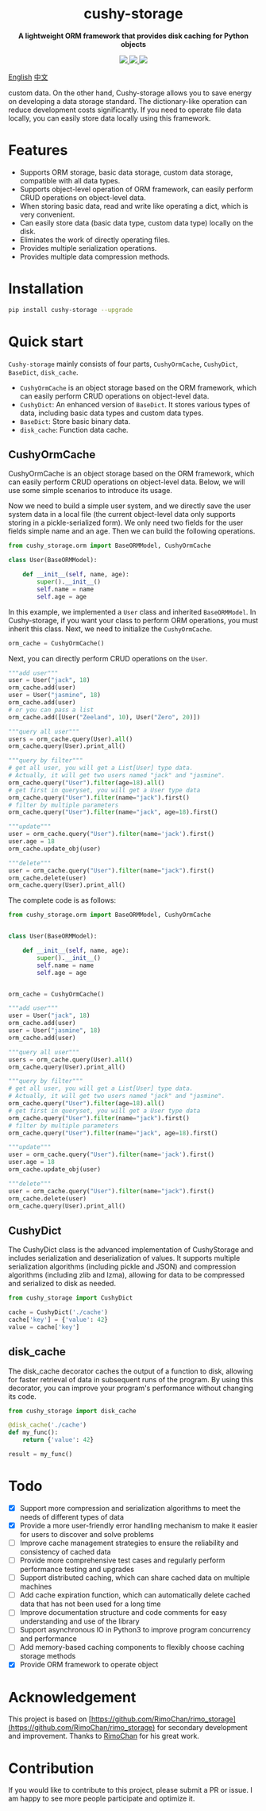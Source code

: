 <h1 align="center">
    cushy-storage
</h1>
<p align="center">
    <strong>A lightweight ORM framework that provides disk caching for Python objects</strong>
</p>

<p align="center">
    <a target="_blank" href="">
        <img src="https://img.shields.io/badge/License-Apache 2.0-blue.svg?label=license" />
    </a>
    <a target="_blank" href=''>
        <img src="https://static.pepy.tech/personalized-badge/broadcast-service?period=total&units=international_system&left_color=grey&right_color=blue&left_text=Downloads/Total"/>
    </a>
    <a target="_blank" href=''>
        <img src="https://static.pepy.tech/personalized-badge/cushy-socket?period=month&units=international_system&left_color=grey&right_color=blue&left_text=Downloads/Week"/>
    </a>
</p>

[English](/README_en.md) [中文](/README.md)


custom data. On the other hand, Cushy-storage allows you to save energy on developing a data storage standard. The dictionary-like operation can reduce development costs significantly. If you need to operate file data locally, you can easily store data locally using this framework.

# Features
- Supports ORM storage, basic data storage, custom data storage, compatible with all data types.
- Supports object-level operation of ORM framework, can easily perform CRUD operations on object-level data.
- When storing basic data, read and write like operating a dict, which is very convenient.
- Can easily store data (basic data type, custom data type) locally on the disk.
- Eliminates the work of directly operating files.
- Provides multiple serialization operations.
- Provides multiple data compression methods.

# Installation

```bash
pip install cushy-storage --upgrade 
```

# Quick start
`Cushy-storage` mainly consists of four parts, `CushyOrmCache`, `CushyDict`, `BaseDict`, `disk_cache`.

- `CushyOrmCache` is an object storage based on the ORM framework, which can easily perform CRUD operations on object-level data.
- `CushyDict`: An enhanced version of `BaseDict`. It stores various types of data, including basic data types and custom data types.
- `BaseDict`: Store basic binary data.
- `disk_cache`: Function data cache.

## CushyOrmCache

CushyOrmCache is an object storage based on the ORM framework, which can easily perform CRUD operations on object-level data. Below, we will use some simple scenarios to introduce its usage.

Now we need to build a simple user system, and we directly save the user system data in a local file (the current object-level data only supports storing in a pickle-serialized form). We only need two fields for the user fields simple name and an age. Then we can build the following operations.

```python
from cushy_storage.orm import BaseORMModel, CushyOrmCache

class User(BaseORMModel):

    def __init__(self, name, age):
        super().__init__()
        self.name = name
        self.age = age
```

In this example, we implemented a `User` class and inherited `BaseORMModel`. In Cushy-storage, if you want your class to perform ORM operations, you must inherit this class. Next, we need to initialize the `CushyOrmCache`.

```python
orm_cache = CushyOrmCache()
```

Next, you can directly perform CRUD operations on the `User`.

```python
"""add user"""
user = User("jack", 18)
orm_cache.add(user)
user = User("jasmine", 18)
orm_cache.add(user)
# or you can pass a list
orm_cache.add([User("Zeeland", 10), User("Zero", 20)])

"""query all user"""
users = orm_cache.query(User).all()
orm_cache.query(User).print_all()

"""query by filter"""
# get all user, you will get a List[User] type data.
# Actually, it will get two users named "jack" and "jasmine".
orm_cache.query("User").filter(age=18).all()
# get first in queryset, you will get a User type data
orm_cache.query("User").filter(name="jack").first()
# filter by multiple parameters
orm_cache.query("User").filter(name="jack", age=18).first()

"""update"""
user = orm_cache.query("User").filter(name='jack').first()
user.age = 18
orm_cache.update_obj(user)

"""delete"""
user = orm_cache.query("User").filter(name="jack").first()
orm_cache.delete(user)
orm_cache.query(User).print_all()

```

The complete code is as follows:

```python
from cushy_storage.orm import BaseORMModel, CushyOrmCache


class User(BaseORMModel):

    def __init__(self, name, age):
        super().__init__()
        self.name = name
        self.age = age


orm_cache = CushyOrmCache()

"""add user"""
user = User("jack", 18)
orm_cache.add(user)
user = User("jasmine", 18)
orm_cache.add(user)

"""query all user"""
users = orm_cache.query(User).all()
orm_cache.query(User).print_all()

"""query by filter"""
# get all user, you will get a List[User] type data.
# Actually, it will get two users named "jack" and "jasmine".
orm_cache.query("User").filter(age=18).all()
# get first in queryset, you will get a User type data
orm_cache.query("User").filter(name="jack").first()
# filter by multiple parameters
orm_cache.query("User").filter(name="jack", age=18).first()

"""update"""
user = orm_cache.query("User").filter(name='jack').first()
user.age = 18
orm_cache.update_obj(user)

"""delete"""
user = orm_cache.query("User").filter(name="jack").first()
orm_cache.delete(user)
orm_cache.query(User).print_all()

```

## CushyDict

The CushyDict class is the advanced implementation of CushyStorage and includes serialization and deserialization of values. It supports multiple serialization algorithms (including pickle and JSON) and compression algorithms (including zlib and lzma), allowing for data to be compressed and serialized to disk as needed.

```python
from cushy_storage import CushyDict

cache = CushyDict('./cache')
cache['key'] = {'value': 42}
value = cache['key']

```

## disk_cache

The disk_cache decorator caches the output of a function to disk, allowing for faster retrieval of data in subsequent runs of the program. By using this decorator, you can improve your program's performance without changing its code.

```python
from cushy_storage import disk_cache

@disk_cache('./cache')
def my_func():
    return {'value': 42}

result = my_func()

```


# Todo

- [x] Support more compression and serialization algorithms to meet the needs of different types of data
- [x] Provide a more user-friendly error handling mechanism to make it easier for users to discover and solve problems
- [ ] Improve cache management strategies to ensure the reliability and consistency of cached data
- [ ] Provide more comprehensive test cases and regularly perform performance testing and upgrades
- [ ] Support distributed caching, which can share cached data on multiple machines
- [ ] Add cache expiration function, which can automatically delete cached data that has not been used for a long time
- [ ] Improve documentation structure and code comments for easy understanding and use of the library
- [ ] Support asynchronous IO in Python3 to improve program concurrency and performance
- [ ] Add memory-based caching components to flexibly choose caching storage methods
- [x] Provide ORM framework to operate object

# Acknowledgement

This project is based on [https://github.com/RimoChan/rimo_storage](https://github.com/RimoChan/rimo_storage) for secondary development and improvement. Thanks to [RimoChan](https://github.com/RimoChan) for his great work.

# Contribution

If you would like to contribute to this project, please submit a PR or issue. I am happy to see more people participate and optimize it.